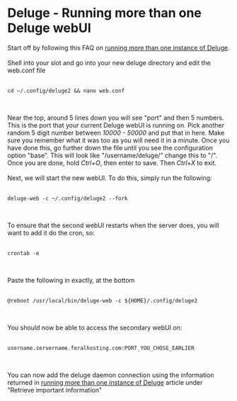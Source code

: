 <h1>Deluge - Running more than one Deluge webUI</h1>

        
Start off by following this FAQ on <a href="https://www.feralhosting.com/faq/view?question=197">running more than one instance of Deluge</a>.<br>
<br>
Shell into your slot and go into your new deluge directory and edit the web.conf file<br>
<br>
<pre><code>cd ~&#x2F;.config&#x2F;deluge2 &amp;&amp; nano web.conf</code></pre><br>
Near the top, around 5 lines down you will see &quot;port&quot; and then 5 numbers. This is the port that your current Deluge webUI is running on. Pick another random 5 digit number between <em>10000 - 50000</em> and put that in here. Make sure you remember what it was too as you will need it in a minute. Once you have done this, go further down the file until you see the configuration option &quot;base&quot;. This will look like &quot;&#x2F;username&#x2F;deluge&#x2F;&quot; change this to &quot;&#x2F;&quot;. Once you are done, hold <em>Ctrl+O</em>, then enter to save. Then <em>Ctrl+X</em> to exit. <br>
<br>
Next, we will start the new webUI. To do this, simply run the following:<br>
<br>
<pre><code>deluge-web -c ~&#x2F;.config&#x2F;deluge2 --fork</code></pre><br>
To ensure that the second webUI restarts when the server does, you will want to add it do the cron, so:<br>
<br>
<pre><code>crontab -e</code></pre><br>
Paste the following in exactly, at the bottom<br>
<br>
<pre><code>@reboot &#x2F;usr&#x2F;local&#x2F;bin&#x2F;deluge-web -c ${HOME}&#x2F;.config&#x2F;deluge2</code></pre><br>
You should now be able to access the secondary webUI on:<br>
<br>
<pre><code>username.servername.feralhosting.com:PORT_YOU_CHOSE_EARLIER</code></pre><br>
You can now add the deluge daemon connection using the information returned in <a href="https://www.feralhosting.com/faq/view?question=197">running more than one instance of Deluge</a> article under &quot;Retrieve important information&quot;<br>
<br>
